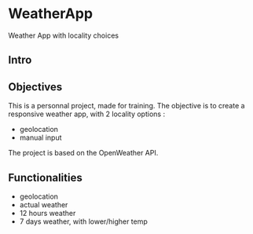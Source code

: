 # WeatherApp
Weather App with locality choices

## Intro

## Objectives

This is a personnal project, made for training. The objective is to create a responsive weather app, with 2 locality options : 
- geolocation
- manual input

The project is based on the OpenWeather API.

## Functionalities

- geolocation
- actual weather
- 12 hours weather
- 7 days weather, with lower/higher temp
